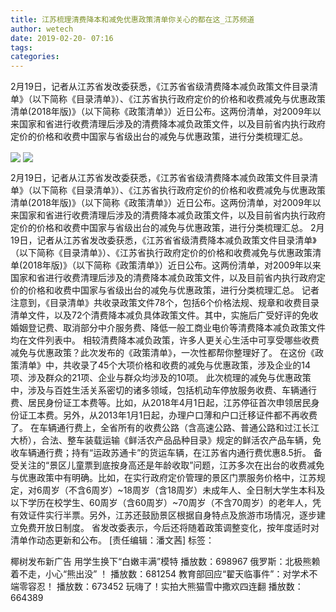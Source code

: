 ```yaml
---
title: 江苏梳理清费降本和减免优惠政策清单你关心的都在这_江苏频道
author: wetech
date: 2019-02-20- 07:16
tags: 
categories: 
---
```

2月19日，记者从江苏省发改委获悉，《江苏省省级清费降本减负政策文件目录清单》（以下简称《目录清单》）、《江苏省执行政府定价的价格和收费减免与优惠政策清单(2018年版)》（以下简称《政策清单》）近日公布。这两份清单，对2009年以来国家和省进行收费清理后涉及的清费降本减负政策文件，以及目前省内执行政府定价的价格和收费中国家与省级出台的减免与优惠政策，进行分类梳理汇总。
<!-- more -->
                
<img align="center" border="0" src="http://p3.ifengimg.com/a/2019_08/881347aea7f5013_size57_w500_h299.jpg" />
                
<img align="center" border="0" src="http://p2.ifengimg.com/a/2016/0810/204c433878d5cf9size1_w16_h16.png" />
                
            
2月19日，记者从江苏省发改委获悉，《江苏省省级清费降本减负政策文件目录清单》（以下简称《目录清单》）、《江苏省执行政府定价的价格和收费减免与优惠政策清单(2018年版)》（以下简称《政策清单》）近日公布。这两份清单，对2009年以来国家和省进行收费清理后涉及的清费降本减负政策文件，以及目前省内执行政府定价的价格和收费中国家与省级出台的减免与优惠政策，进行分类梳理汇总。
2月19日，记者从江苏省发改委获悉，《江苏省省级清费降本减负政策文件目录清单》（以下简称《目录清单》）、《江苏省执行政府定价的价格和收费减免与优惠政策清单(2018年版)》（以下简称《政策清单》）近日公布。这两份清单，对2009年以来国家和省进行收费清理后涉及的清费降本减负政策文件，以及目前省内执行政府定价的价格和收费中国家与省级出台的减免与优惠政策，进行分类梳理汇总。
记者注意到，《目录清单》共收录政策文件78个，包括6个价格法规、规章和收费目录清单文件，以及72个清费降本减负具体政策文件。其中，实施后广受好评的免收婚姻登记费、取消部分中介服务费、降低一般工商业电价等清费降本减负政策文件均在文件列表中。
相较清费降本减负政策，许多人更关心生活中可享受哪些收费减免与优惠政策？此次发布的《政策清单》，一次性都帮你整理好了。
在这份《政策清单》中，共收录了45个大项价格和收费的减免与优惠政策，涉及企业的14项、涉及群众的21项、企业与群众均涉及的10项。
此次梳理的减免与优惠政策中，涉及与百姓生活关系密切的诸多领域，包括机动车停放服务收费、车辆通行费、居民身份证工本费等。比如，从2018年4月1日起，江苏停征首次申领居民身份证工本费。另外，从2013年1月1日起，办理户口薄和户口迁移证件都不再收费了。
在车辆通行费上，全省所有的收费公路（含高速公路、普通公路和过江长江大桥），合法、整车装载运输《鲜活农产品品种目录》规定的鲜活农产品车辆，免收车辆通行费；持有“运政苏通卡”的货运车辆，在江苏省内通行费优惠8.5折。
备受关注的“景区儿童票到底按身高还是年龄收取”问题，江苏多次在出台的收费减免与优惠政策中有明确。比如，在实行政府定价管理的景区门票服务价格中，江苏规定，对6周岁（不含6周岁）~18周岁（含18周岁）未成年人、全日制大学生本科及以下学历在校学生、60周岁（含60周岁）~70周岁（不含70周岁）的老年人，凭有效证件实行半票。另外，江苏还鼓励景区根据自身特点及旅游市场情况，逐步建立免费开放日制度。
省发改委表示，今后还将随着政策调整变化，按年度适时对清单作动态更新和公布。
[责任编辑：潘文茜]
标签：
 
 
 
             
椰树发布新广告 用学生换下“白嫩丰满”模特
播放数：698967
俄罗斯：北极熊赖着不走，小心“熊出没” ！
播放数：681254
教育部回应“翟天临事件”：对学术不端零容忍！
播放数：673452
玩嗨了！实拍大熊猫雪中撒欢四连翻
播放数：664389
